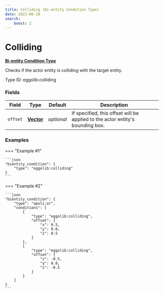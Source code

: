 ```yaml
---
title: Colliding (Bi-entity Condition Type)
date: 2023-06-18
search:
    boost: 2
---
```


#   Colliding

[**Bi-entity Condition Type**][1]

Checks if the actor entity is colliding with the target entity.

Type ID: eggolib:colliding


### Fields

Field | Type | Default | Description
------|------|---------|------------
`offset` | [**Vector**][2] | *optional* | If specified, this offset will be applied to the actor entity's bounding box.


### Examples

=== "Example #1"

    ```json
    "bientity_condition": {
        "type": "eggolib:colliding"
    }
    ```


=== "Example #2"

    ```json
    "bientity_condition": {
        "type": "apoli:or",
        "conditions": [
            {
                "type": "eggolib:colliding",
                "offset": {
                    "x": 0.5,
                    "y": 0.0,
                    "z": 0.5
                }
            },
            {
                "type": "eggolib:colliding",
                "offset": {
                    "x": -0.5,
                    "y": 0.0,
                    "z": -0.5
                }
            }
        ]
    }
    ```



[1]: ../bientity_condition_types.md
[2]: https://origins.readthedocs.io/en/latest/types/data_types/vector
